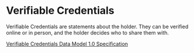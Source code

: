 # Verifiable Credentials

Verifiable Credentials are statements about the holder. They can be verified online or in person, and the holder decides who to share them with.

[Verifiable Credentials Data Model 1.0 Specification](https://w3c.github.io/vc-data-model/)